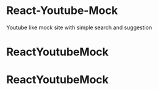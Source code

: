 # React-Youtube-Mock

Youtube like mock site with simple search and suggestion

# ReactYoutubeMock
# ReactYoutubeMock
